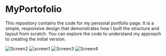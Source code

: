 # MyPortofolio
This repository contains the code for my personal portfolio page. It is a simple, responsive design that demonstrates how I built the structure and layout from scratch. You can explore the code to understand my approach to creating the initial version.

![Screen2](https://github.com/user-attachments/assets/ba1565c3-9b70-4ae6-852f-81f01a7c0d77)
![screen1](https://github.com/user-attachments/assets/2e075f06-66c4-4763-8e64-a62928a231bb)
![Screen3](https://github.com/user-attachments/assets/47445e9a-f0bc-4296-a8f9-220e343ee36f)
![Screen4](https://github.com/user-attachments/assets/9ec32b78-0996-4d17-8b30-5bf003634b53)
